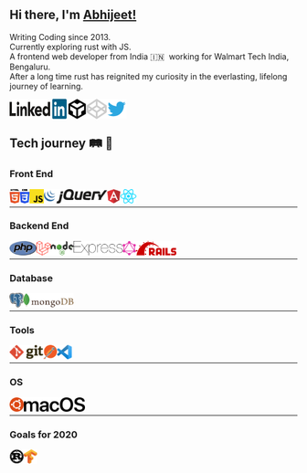 ## Hi there, I'm [Abhijeet!](https://dev.to/devabhijeet)

Writing Coding since 2013.<br>
Currently exploring rust with JS.<br>
A frontend web developer from India 🇮🇳 &nbsp;working for Walmart Tech India, Bengaluru.<br>
After a long time rust has reignited my curiosity in the everlasting, lifelong journey of learning.

<div align="left">
	<p>
		<a target="_blank" href="https://www.linkedin.com/in/dev-abhijeet-yadav/">
		  <img align="left" height="35" width="100" alt="Abhijeet Yadav | LinkedIn" width="21px" src="https://raw.githubusercontent.com/devAbhijeet/devAbhijeet/master/assets/linkedin.svg" />
		</a>
	</p>
	<p>
		<a target="_blank" href="https://codesandbox.io/u/devAbhijeet">
			<img align="left" alt="Abhijeet Yadav | CodeSandbox" width="35px" src="https://raw.githubusercontent.com/devAbhijeet/devAbhijeet/master/assets/codesandbox.svg" />
		</a>
	</p>
	<p>
		<a target="_blank" href="https://codepen.io/dev_abhijeet">
			<img align="left" alt="Abhijeet Yadav | codepen" width="35px" src="https://raw.githubusercontent.com/devAbhijeet/devAbhijeet/master/assets/codepen.svg" />
		</a>
	</p>
	<p>
		<a target="_blank" href="https://twitter.com/dev_abhijeet">
		  <img align="left" width="35" alt="Abhijeet Yadav | Twitter" width="21px" src="https://raw.githubusercontent.com/devAbhijeet/devAbhijeet/master/assets/twitter.svg" />
		</a>
	</p>
</div>

<br>

<br>

## Tech journey 🛤 🚂

### Front End
<div align="left">
	<p>
		<a target="_blank" href="https://raw.githubusercontent.com/devAbhijeet/devAbhijeet/master/assets/html-5.svg">
		  <img align="left" height="25" src="https://raw.githubusercontent.com/devAbhijeet/devAbhijeet/master/assets/html-5.svg" />
		</a>
	</p>
	<p>
		<a target="_blank" href="https://raw.githubusercontent.com/devAbhijeet/devAbhijeet/master/assets/css-3.svg">
			<img align="left" height="25" src="https://raw.githubusercontent.com/devAbhijeet/devAbhijeet/master/assets/css-3.svg" />
		</a>
	</p>
	<p>
		<a target="_blank" href="https://raw.githubusercontent.com/devAbhijeet/devAbhijeet/master/assets/javascript.svg">
			<img align="left" height="25" src="https://raw.githubusercontent.com/devAbhijeet/devAbhijeet/master/assets/javascript.svg" />
		</a>
	</p>
	<p>
		<a target="_blank" href="https://raw.githubusercontent.com/devAbhijeet/devAbhijeet/master/assets/express.svg">
		  <img align="left" height="25" src="https://raw.githubusercontent.com/devAbhijeet/devAbhijeet/master/assets/jquery.svg" />
		</a>
	</p>
	<p>
		<a target="_blank" href="https://raw.githubusercontent.com/devAbhijeet/devAbhijeet/master/assets/angular.svg">
		  <img align="left" height="25" src="https://raw.githubusercontent.com/devAbhijeet/devAbhijeet/master/assets/angular.svg" />
		</a>
	</p>
	<p>
		<a target="_blank" href="https://raw.githubusercontent.com/devAbhijeet/devAbhijeet/master/assets/react.svg">
		  <img align="left" height="25" src="https://raw.githubusercontent.com/devAbhijeet/devAbhijeet/master/assets/react.svg" />
		</a>
	</p>
</div>

<br>

<hr>

### Backend End
<div align="left">
	<p>
		<a target="_blank" href="https://raw.githubusercontent.com/devAbhijeet/devAbhijeet/master/assets/php.svg">
		  <img align="left" height="25" src="https://raw.githubusercontent.com/devAbhijeet/devAbhijeet/master/assets/php.svg" />
		</a>
	</p>
	<p>
		<a target="_blank" href="https://raw.githubusercontent.com/devAbhijeet/devAbhijeet/master/assets/laravel.svg">
			<img align="left" height="25" src="https://raw.githubusercontent.com/devAbhijeet/devAbhijeet/master/assets/laravel.svg" />
		</a>
	</p>
	<p>
		<a target="_blank" href="https://raw.githubusercontent.com/devAbhijeet/devAbhijeet/master/assets/nodejs.svg">
			<img align="left" height="25" src="https://raw.githubusercontent.com/devAbhijeet/devAbhijeet/master/assets/nodejs.svg" />
		</a>
	</p>
	<p>
		<a target="_blank" href="https://raw.githubusercontent.com/devAbhijeet/devAbhijeet/master/assets/express.svg">
		  <img align="left" height="25" src="https://raw.githubusercontent.com/devAbhijeet/devAbhijeet/master/assets/express.svg" />
		</a>
	</p>
	<p>
		<a target="_blank" href="https://raw.githubusercontent.com/devAbhijeet/devAbhijeet/master/assets/graphql.svg">
		  <img align="left" height="25" src="https://raw.githubusercontent.com/devAbhijeet/devAbhijeet/master/assets/graphql.svg" />
		</a>
	</p>
	<p>
		<a target="_blank" href="https://raw.githubusercontent.com/devAbhijeet/devAbhijeet/master/assets/rails.svg">
		  <img align="left" height="25" src="https://raw.githubusercontent.com/devAbhijeet/devAbhijeet/master/assets/rails.svg" />
		</a>
	</p>
</div>

<br>

<hr>

### Database
<div align="left">
	<p>
		<a target="_blank" href="https://raw.githubusercontent.com/devAbhijeet/devAbhijeet/master/assets/postgresql.svg">
		  <img align="left" height="25" src="https://raw.githubusercontent.com/devAbhijeet/devAbhijeet/master/assets/postgresql.svg" />
		</a>
	</p>
	<p>
		<a target="_blank" href="https://raw.githubusercontent.com/devAbhijeet/devAbhijeet/master/assets/mongodb.svg">
			<img align="left" height="25" src="https://raw.githubusercontent.com/devAbhijeet/devAbhijeet/master/assets/mongodb.svg" />
		</a>
	</p>
</div>

<br>

<hr>

### Tools
<div align="left">
	<p>
		<a target="_blank" href="https://raw.githubusercontent.com/devAbhijeet/devAbhijeet/master/assets/git.svg">
		  <img align="left" height="25" src="https://raw.githubusercontent.com/devAbhijeet/devAbhijeet/master/assets/git.svg" />
		</a>
	</p>
	<p>
		<a target="_blank" href="https://raw.githubusercontent.com/devAbhijeet/devAbhijeet/master/assets/postman.svg">
			<img align="left" height="25" src="https://raw.githubusercontent.com/devAbhijeet/devAbhijeet/master/assets/postman.svg" />
		</a>
	</p>
	<p>
		<a target="_blank" href="https://raw.githubusercontent.com/devAbhijeet/devAbhijeet/master/assets/vs-code.svg">
			<img align="left" height="25" src="https://raw.githubusercontent.com/devAbhijeet/devAbhijeet/master/assets/vs-code.svg" />
		</a>
	</p>
</div>


<br>

<hr>

### OS
<div align="left">
	<p>
		<a target="_blank" href="https://raw.githubusercontent.com/devAbhijeet/devAbhijeet/master/assets/ubuntu.svg">
		  <img align="left" height="25" src="https://raw.githubusercontent.com/devAbhijeet/devAbhijeet/master/assets/ubuntu.svg" />
		</a>
	</p>
	<p>
		<a target="_blank" href="https://raw.githubusercontent.com/devAbhijeet/devAbhijeet/master/assets/macOS.svg">
			<img align="left" height="25" src="https://raw.githubusercontent.com/devAbhijeet/devAbhijeet/master/assets/macOS.svg" />
		</a>
	</p>
</div>

<br>

<hr>

### Goals for 2020
<div align="left">
	<p>
		<a target="_blank" href="https://raw.githubusercontent.com/devAbhijeet/devAbhijeet/master/assets/rust.svg">
		  <img align="left" height="25" src="https://raw.githubusercontent.com/devAbhijeet/devAbhijeet/master/assets/rust.svg" />
		</a>
	</p>
	<p>
		<a target="_blank" href="https://raw.githubusercontent.com/devAbhijeet/devAbhijeet/master/assets/tensorflow.svg">
			<img align="left" height="25" src="https://raw.githubusercontent.com/devAbhijeet/devAbhijeet/master/assets/tensorflow.svg" />
		</a>
	</p>
</div>





